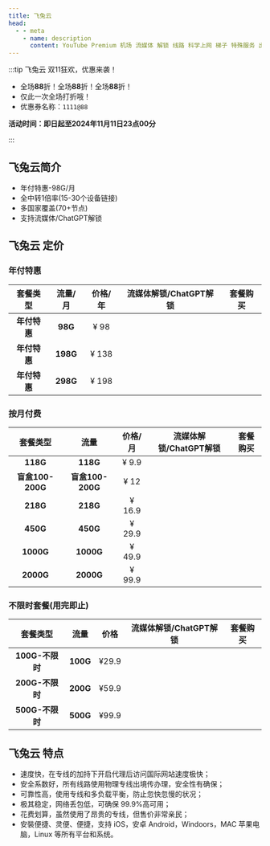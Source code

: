 ```yaml
---
title: 飞兔云
head:
  - - meta
    - name: description
      content: YouTube Premium 机场 流媒体 解锁 线路 科学上网 梯子 特殊服务 出国服务 奈飞 Netflix 迪士尼 YouTube 油管 hulu FlyingBird 青云梯 HBO Max Spotify 奈飞小铺 银河录像局 飞兔云
---
```


:::tip 飞兔云 双11狂欢，优惠来袭！

- 全场**88**折！全场**88**折！全场**88**折！
- 仅此一次全场打折哦！
- 优惠券名称：`1111@88`

**活动时间：即日起至2024年11月11日23点00分**

:::
<Links :items="[
{ name: '飞兔云 双11狂欢，优惠来袭！', image:'https://飞兔.com/img/logo.png', desc:'活动时间：即日起至2024年11月11日23点00分',link: 'https://xn--9kq10e0y7h.site/index.html?register=2cFF8mg4' },
]" />

## 飞兔云简介

- <i class="fa-solid fa-square-check" style="color: var(--vp-c-green-1)"></i> 年付特惠-98G/月
- <i class="fa-solid fa-square-check" style="color: var(--vp-c-green-1)"></i> 全中转1倍率(15-30个设备链接)
- <i class="fa-solid fa-square-check" style="color: var(--vp-c-green-1)"></i> 多国家覆盖(70+节点)
- <i class="fa-solid fa-square-check" style="color: var(--vp-c-green-1)"></i> 支持流媒体/ChatGPT解锁

## 飞兔云 定价

### 年付特惠

|                   套餐类型                    | 流量/月  | 价格/年 |                           流媒体解锁/ChatGPT解锁                            |                                                          套餐购买                                                           |
| :-------------------------------------------: | :------: | :-----: | :-------------------------------------------------------------------------: | :-------------------------------------------------------------------------------------------------------------------------: |
|                 **年付特惠**                  | **98G**  |  ¥ 98   | <i class="fa-solid fa-square-check" style="color: var(--vp-c-green-1)"></i> | <a href="https://xn--9kq10e0y7h.site/index.html?register=2cFF8mg4" target="_blank"><Badge type="tip" text="立即购买" /></a> |
| <Badge type="tip" text="推荐" /> **年付特惠** | **198G** |  ¥ 138  | <i class="fa-solid fa-square-check" style="color: var(--vp-c-green-1)"></i> | <a href="https://xn--9kq10e0y7h.site/index.html?register=2cFF8mg4" target="_blank"><Badge type="tip" text="立即购买" /></a> |
|                 **年付特惠**                  | **298G** |  ¥ 198  | <i class="fa-solid fa-square-check" style="color: var(--vp-c-green-1)"></i> | <a href="https://xn--9kq10e0y7h.site/index.html?register=2cFF8mg4" target="_blank"><Badge type="tip" text="立即购买" /></a> |

### 按月付费

|     套餐类型     |       流量       | 价格/月 |                           流媒体解锁/ChatGPT解锁                            |                                                          套餐购买                                                           |
| :--------------: | :--------------: | :-----: | :-------------------------------------------------------------------------: | :-------------------------------------------------------------------------------------------------------------------------: |
|     **118G**     |     **118G**     |  ¥ 9.9  | <i class="fa-solid fa-square-check" style="color: var(--vp-c-green-1)"></i> | <a href="https://xn--9kq10e0y7h.site/index.html?register=2cFF8mg4" target="_blank"><Badge type="tip" text="立即购买" /></a> |
| **盲盒100-200G** | **盲盒100-200G** |  ¥ 12   | <i class="fa-solid fa-square-check" style="color: var(--vp-c-green-1)"></i> | <a href="https://xn--9kq10e0y7h.site/index.html?register=2cFF8mg4" target="_blank"><Badge type="tip" text="立即购买" /></a> |
|     **218G**     |     **218G**     | ¥ 16.9  | <i class="fa-solid fa-square-check" style="color: var(--vp-c-green-1)"></i> | <a href="https://xn--9kq10e0y7h.site/index.html?register=2cFF8mg4" target="_blank"><Badge type="tip" text="立即购买" /></a> |
|     **450G**     |     **450G**     | ¥ 29.9  | <i class="fa-solid fa-square-check" style="color: var(--vp-c-green-1)"></i> | <a href="https://xn--9kq10e0y7h.site/index.html?register=2cFF8mg4" target="_blank"><Badge type="tip" text="立即购买" /></a> |
|    **1000G**     |    **1000G**     | ¥ 49.9  | <i class="fa-solid fa-square-check" style="color: var(--vp-c-green-1)"></i> | <a href="https://xn--9kq10e0y7h.site/index.html?register=2cFF8mg4" target="_blank"><Badge type="tip" text="立即购买" /></a> |
|    **2000G**     |    **2000G**     | ¥ 99.9  | <i class="fa-solid fa-square-check" style="color: var(--vp-c-green-1)"></i> | <a href="https://xn--9kq10e0y7h.site/index.html?register=2cFF8mg4" target="_blank"><Badge type="tip" text="立即购买" /></a> |

### 不限时套餐(用完即止)

|    套餐类型     |   流量   | 价格  |                           流媒体解锁/ChatGPT解锁                            |                                                          套餐购买                                                           |
| :-------------: | :------: | :---: | :-------------------------------------------------------------------------: | :-------------------------------------------------------------------------------------------------------------------------: |
| **100G-不限时** | **100G** | ¥29.9 | <i class="fa-solid fa-square-check" style="color: var(--vp-c-green-1)"></i> | <a href="https://xn--9kq10e0y7h.site/index.html?register=2cFF8mg4" target="_blank"><Badge type="tip" text="立即购买" /></a> |
| **200G-不限时** | **200G** | ¥59.9 | <i class="fa-solid fa-square-check" style="color: var(--vp-c-green-1)"></i> | <a href="https://xn--9kq10e0y7h.site/index.html?register=2cFF8mg4" target="_blank"><Badge type="tip" text="立即购买" /></a> |
| **500G-不限时** | **500G** | ¥99.9 | <i class="fa-solid fa-square-check" style="color: var(--vp-c-green-1)"></i> | <a href="https://xn--9kq10e0y7h.site/index.html?register=2cFF8mg4" target="_blank"><Badge type="tip" text="立即购买" /></a> |

## 飞兔云 特点

- 速度快，在专线的加持下开启代理后访问国际网站速度极快；
- 安全系数好，所有线路使用物理专线出境传办理，安全性有确保；
- 可靠性高，使用专线和多负载平衡，防止忽快忽慢的状况；
- 极其稳定，网络丢包低，可确保 99.9%高可用；
- 花费划算，虽然使用了昂贵的专线，但售价非常亲民；
- 安裝便捷、灵便、便捷，支持 iOS，安卓 Android，Windoors，MAC 苹果电脑，Linux 等所有平台和系统。
